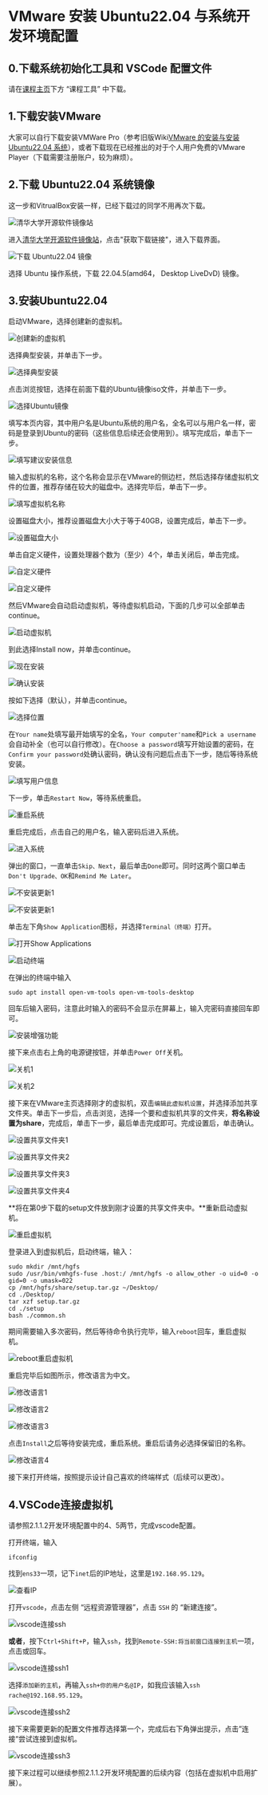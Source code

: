 # VMware 安装 Ubuntu22.04 与系统开发环境配置

## 0.下载系统初始化工具和 VSCode 配置文件

请在[课程主页](/2.编程模块/2.1%20NekoBytes-TheMissing/2.1%20NekoBytes-TheMissing.md)下方 “课程工具” 中下载。

## 1.下载安装VMware

大家可以自行下载安装VMWare Pro（参考旧版Wiki[VMware 的安装与安装 Ubuntu22.04 系统](/2023旧版内容/3.编程思维体系构建/3.Y.3VMware的安装与安装Ubuntu22.04系统.md)），或者下载现在已经推出的对于个人用户免费的VMware Player（下载需要注册账户，较为麻烦）。

## 2.下载 Ubuntu22.04 系统镜像

这一步和VitrualBox安装一样，已经下载过的同学不用再次下载。

![清华大学开源软件镜像站](static/ubuntu-iso-download1.png)

进入[清华大学开源软件镜像站](https://mirrors.tuna.tsinghua.edu.cn/)，点击"获取下载链接"，进入下载界面。

![下载 Ubuntu22.04 镜像](static/ubuntu-iso-download2.png)

选择 Ubuntu 操作系统，下载 22.04.5(amd64， Desktop LiveDvD) 镜像。

## 3.安装Ubuntu22.04

启动VMware，选择创建新的虚拟机。

![创建新的虚拟机](static/vmware-ubuntu1.png)

选择典型安装，并单击下一步。

![选择典型安装](static/vmware-ubuntu2.png)

点击浏览按钮，选择在前面下载的Ubuntu镜像iso文件，并单击下一步。

![选择Ubuntu镜像](static/vmware-ubuntu3.png)

填写本页内容，其中用户名是Ubuntu系统的用户名，全名可以与用户名一样，密码是登录到Ubuntu的密码（这些信息后续还会使用到）。填写完成后，单击下一步。

![填写建议安装信息](static/vmware-ubuntu4.png)

输入虚拟机的名称，这个名称会显示在VMware的侧边栏，然后选择存储虚拟机文件的位置，推荐存储在较大的磁盘中。选择完毕后，单击下一步。

![填写虚拟机名称](static/vmware-ubuntu5.png)

设置磁盘大小，推荐设置磁盘大小大于等于40GB，设置完成后，单击下一步。

![设置磁盘大小](static/vmware-ubuntu6.png)

单击自定义硬件，设置处理器个数为（至少）4个，单击关闭后，单击完成。

![自定义硬件](static/vmware-ubuntu7.png)



![自定义硬件](static/vmware-ubuntu8.png)

然后VMware会自动启动虚拟机，等待虚拟机启动，下面的几步可以全部单击continue。

![启动虚拟机](static/vmware-ubuntu9.png)

到此选择Install now，并单击continue。

![现在安装](static/vmware-ubuntu10.png)

![确认安装](static/vmware-ubuntu11.png)

按如下选择（默认），并单击continue。

![选择位置](static/vmware-ubuntu12.png)

在`Your name`处填写最开始填写的全名，`Your computer'name`和`Pick a username`会自动补全（也可以自行修改）。在`Choose a password`填写开始设置的密码，在`Confirm your password`处确认密码，确认没有问题后点击下一步，随后等待系统安装。

![填写用户信息](static/vmware-ubuntu13.png)

下一步，单击`Restart Now`，等待系统重启。

![重启系统](static/vmware-ubuntu14.png)

重启完成后，点击自己的用户名，输入密码后进入系统。

![进入系统](static/vmware-ubuntu15.png)

弹出的窗口，一直单击`Skip、Next`，最后单击`Done`即可。同时这两个窗口单击`Don't Upgrade、OK`和`Remind Me Later`。

![不安装更新1](static/vmware-ubuntu16.png)

![不安装更新1](static/vmware-ubuntu17.png)

单击左下角`Show Application`图标，并选择`Terminal（终端）`打开。

![打开Show Applications](static/vmware-ubuntu18.png)

![启动终端](static/vmware-ubuntu19.png)

在弹出的终端中输入

```shell
sudo apt install open-vm-tools open-vm-tools-desktop
```

回车后输入密码，注意此时输入的密码不会显示在屏幕上，输入完密码直接回车即可。

![安装增强功能](static/vmware-ubuntu20.png)

接下来点击右上角的电源键按钮，并单击`Power Off`关机。

![关机1](static/vmware-ubuntu21.png)

![关机2](static/vmware-ubuntu22.png)

接下来在VMware主页选择刚才的虚拟机，双击`编辑此虚拟机设置`，并选择添加共享文件夹。单击下一步后，点击浏览，选择一个要和虚拟机共享的文件夹，**将名称设置为share**，完成后，单击下一步，最后单击完成即可。完成设置后，单击确认。

![设置共享文件夹1](static/vmware-ubuntu23.png)

![设置共享文件夹2](static/vmware-ubuntu24.png)

![设置共享文件夹3](static/vmware-ubuntu25.png)	

![设置共享文件夹4](static/vmware-ubuntu26.png)

**将在第0步下载的setup文件放到刚才设置的共享文件夹中。**重新启动虚拟机。

![重启虚拟机](static/vmware-ubuntu27.png)

登录进入到虚拟机后，启动终端，输入：

```shell
sudo mkdir /mnt/hgfs
sudo /usr/bin/vmhgfs-fuse .host:/ /mnt/hgfs -o allow_other -o uid=0 -o gid=0 -o umask=022
cp /mnt/hgfs/share/setup.tar.gz ~/Desktop/
cd ./Desktop/
tar xzf setup.tar.gz
cd ./setup
bash ./common.sh
```

期间需要输入多次密码，然后等待命令执行完毕，输入`reboot`回车，重启虚拟机。

![reboot重启虚拟机](static/vmware-ubuntu28.png)



重启完毕后如图所示，修改语言为中文。

![修改语言1](static/virtualbox-ubuntu19.png)

![修改语言2](static/virtualbox-ubuntu20.png)

![修改语言3](static/virtualbox-ubuntu21.png)

点击`Install`之后等待安装完成，重启系统。重启后请务必选择保留旧的名称。

![修改语言4](static/virtualbox-ubuntu22.png)

接下来打开终端，按照提示设计自己喜欢的终端样式（后续可以更改）。

## 4.VSCode连接虚拟机

请参照2.1.1.2开发环境配置中的4、5两节，完成vscode配置。

打开终端，输入

```shell
ifconfig
```

找到`ens33`一项，记下`inet`后的IP地址，这里是`192.168.95.129`。

![查看IP](static/VSCode-ssh7.png)

打开`vscode`，点击左侧 “远程资源管理器”，点击 `SSH` 的 “新建连接”。

![vscode连接ssh](static/VSCode-ssh1.png)

**或者**，按下`Ctrl+Shift+P`，输入`ssh`，找到`Remote-SSH:将当前窗口连接到主机`一项，点击或回车。

![vscode连接ssh1](static/VSCode-ssh4.png)

选择`添加新的主机`，再输入`ssh+你的用户名@IP`，如我应该输入`ssh rache@192.168.95.129`。

![vscode连接ssh2](static/VSCode-ssh5.png)

接下来需要更新的配置文件推荐选择第一个，完成后右下角弹出提示，点击”连接“尝试连接到虚拟机。

![vscode连接ssh3](static/VSCode-ssh6.png)

接下来过程可以继续参照2.1.1.2开发环境配置的后续内容（包括在虚拟机中启用扩展）。